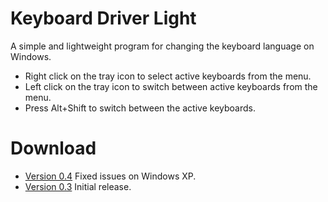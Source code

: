 # Keyboard Driver Light

A simple and lightweight program for changing the keyboard language on Windows.

- Right click on the tray icon to select active keyboards from the menu.
- Left click on the tray icon to switch between active keyboards from the menu.
- Press Alt+Shift to switch between the active keyboards.

# Download

- [Version 0.4](https://github.com/ara-ayvazyan/kdl/releases/download/v0.4/KDL.msi)
  Fixed issues on Windows XP.
- [Version 0.3](https://github.com/ara-ayvazyan/kdl/releases/download/v0.3/KDL.msi)
  Initial release.
